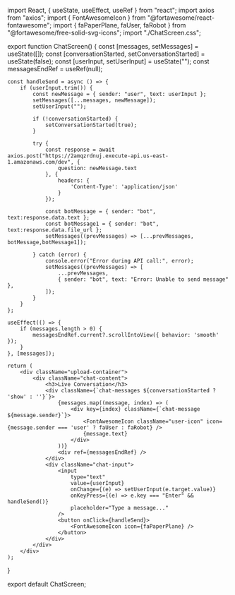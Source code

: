 import React, { useState, useEffect, useRef } from "react";
import axios from "axios";
import { FontAwesomeIcon } from "@fortawesome/react-fontawesome";
import { faPaperPlane, faUser, faRobot } from "@fortawesome/free-solid-svg-icons";
import "./ChatScreen.css";

export function ChatScreen() {
    const [messages, setMessages] = useState([]);
    const [conversationStarted, setConversationStarted] = useState(false);
    const [userInput, setUserInput] = useState("");
    const messagesEndRef = useRef(null);

    const handleSend = async () => {
        if (userInput.trim()) {
            const newMessage = { sender: "user", text: userInput };
            setMessages([...messages, newMessage]);
            setUserInput("");

            if (!conversationStarted) {
                setConversationStarted(true);
            }

            try {
                const response = await axios.post("https://2amqzrdnuj.execute-api.us-east-1.amazonaws.com/dev", {
                    question: newMessage.text
                }, {
                    headers: {
                        'Content-Type': 'application/json'
                    }
                });

                const botMessage = { sender: "bot", text:response.data.text };
                const botMessage1 = { sender: "bot", text:response.data.file_url };
                setMessages((prevMessages) => [...prevMessages, botMessage,botMessage1]);

            } catch (error) {
                console.error("Error during API call:", error);
                setMessages((prevMessages) => [
                    ...prevMessages,
                    { sender: "bot", text: "Error: Unable to send message" },
                ]);
            }
        }
    };

    useEffect(() => {
        if (messages.length > 0) {
            messagesEndRef.current?.scrollIntoView({ behavior: 'smooth' });
        }
    }, [messages]);

    return (
        <div className="upload-container">
            <div className="chat-content">
                <h3>Live Conversation</h3>
                <div className={`chat-messages ${conversationStarted ? 'show' : ''}`}>
                    {messages.map((message, index) => (
                        <div key={index} className={`chat-message ${message.sender}`}>
                            <FontAwesomeIcon className="user-icon" icon={message.sender === 'user' ? faUser : faRobot} />
                            {message.text}
                        </div>
                    ))}
                    <div ref={messagesEndRef} />
                </div>
                <div className="chat-input">
                    <input
                        type="text"
                        value={userInput}
                        onChange={(e) => setUserInput(e.target.value)}
                        onKeyPress={(e) => e.key === "Enter" && handleSend()}
                        placeholder="Type a message..."
                    />
                    <button onClick={handleSend}>
                        <FontAwesomeIcon icon={faPaperPlane} />
                    </button>
                </div>
            </div>
        </div>
    );
}

export default ChatScreen;
